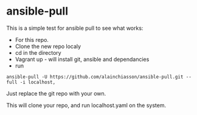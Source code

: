 # ansible-pull

This is a simple test for ansible pull to see what works:

- For this repo.
- Clone the new repo localy
- cd in the directory
- Vagrant up - will install git, ansible and dependancies
- run

```
ansible-pull -U https://github.com/alainchiasson/ansible-pull.git --full -i localhost,
```

Just replace the git repo with your own.


This will clone your repo, and run localhost.yaml on the system.

